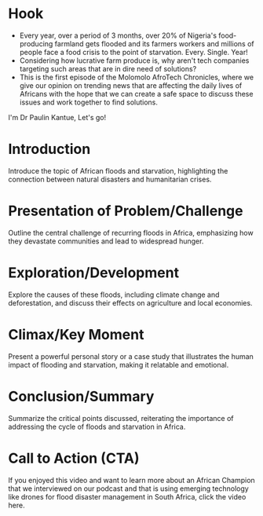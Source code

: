 # Hook
- Every year, over a period of 3 months, over 20% of Nigeria's food-producing farmland gets flooded and its farmers workers and millions of people face a food crisis to the point of starvation. Every. Single. Year!
- Considering how lucrative farm produce is, why aren't tech companies targeting such areas that are in dire need of solutions?
- This is the first episode of the Molomolo AfroTech Chronicles, where we give our opinion on trending news that are affecting the daily lives of Africans with the hope that we can create a safe space to discuss these issues and work together to find solutions.

I'm Dr Paulin Kantue, Let's go!

# Introduction
Introduce the topic of African floods and starvation, highlighting the connection between natural disasters and humanitarian crises.

# Presentation of Problem/Challenge
Outline the central challenge of recurring floods in Africa, emphasizing how they devastate communities and lead to widespread hunger.

# Exploration/Development
Explore the causes of these floods, including climate change and deforestation, and discuss their effects on agriculture and local economies.

# Climax/Key Moment
Present a powerful personal story or a case study that illustrates the human impact of flooding and starvation, making it relatable and emotional.

# Conclusion/Summary
Summarize the critical points discussed, reiterating the importance of addressing the cycle of floods and starvation in Africa.

# Call to Action (CTA)
If you enjoyed this video and want to learn more about an African Champion that we interviewed on our podcast and that is using emerging technology like drones for flood disaster management in South Africa, click the video here.
